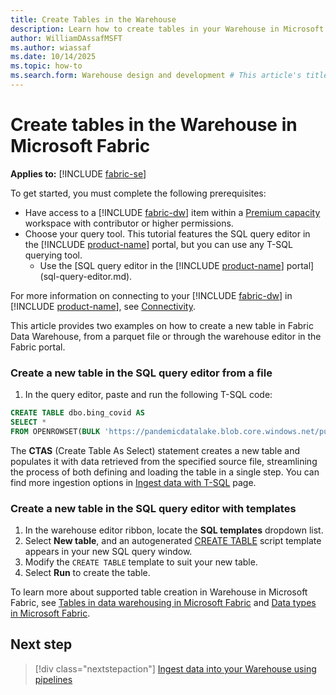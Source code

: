```yaml
---
title: Create Tables in the Warehouse
description: Learn how to create tables in your Warehouse in Microsoft Fabric.
author: WilliamDAssafMSFT
ms.author: wiassaf
ms.date: 10/14/2025
ms.topic: how-to
ms.search.form: Warehouse design and development # This article's title should not change. If so, contact engineering.
---
```

# Create tables in the Warehouse in Microsoft Fabric

**Applies to:** [!INCLUDE [fabric-se](includes/applies-to-version/fabric-dw.md)]

To get started, you must complete the following prerequisites:

- Have access to a [!INCLUDE [fabric-dw](includes/fabric-dw.md)] item within a [Premium capacity](/power-bi/enterprise/service-premium-what-is) workspace with contributor or higher permissions.
- Choose your query tool. This tutorial features the SQL query editor in the [!INCLUDE [product-name](../includes/product-name.md)] portal, but you can use any T-SQL querying tool.
    - Use the [SQL query editor in the [!INCLUDE [product-name](../includes/product-name.md)] portal](sql-query-editor.md).

For more information on connecting to your [!INCLUDE [fabric-dw](includes/fabric-dw.md)] in [!INCLUDE [product-name](../includes/product-name.md)], see [Connectivity](connectivity.md). 

This article provides two examples on how to create a new table in Fabric Data Warehouse, from a parquet file or through the warehouse editor in the Fabric portal.

### Create a new table in the SQL query editor from a file

1. In the query editor, paste and run the following T-SQL code:

```sql
CREATE TABLE dbo.bing_covid AS
SELECT *
FROM OPENROWSET(BULK 'https://pandemicdatalake.blob.core.windows.net/public/curated/covid-19/bing_covid-19_data/latest/bing_covid-19_data.parquet')
```

The **CTAS** (Create Table As Select) statement creates a new table and populates it with data retrieved from the specified source file, streamlining the process of both defining and loading the table in a single step. You can find more ingestion options in [Ingest data with T-SQL](ingest-data-tsql.md) page.

### Create a new table in the SQL query editor with templates

1. In the warehouse editor ribbon, locate the **SQL templates** dropdown list. 
1. Select **New table**, and an autogenerated [CREATE TABLE](/sql/t-sql/statements/create-table-azure-sql-data-warehouse?view=fabric&preserve-view=true) script template appears in your new SQL query window.
1. Modify the `CREATE TABLE` template to suit your new table.
1. Select **Run** to create the table.

To learn more about supported table creation in Warehouse in Microsoft Fabric, see [Tables in data warehousing in Microsoft Fabric](tables.md) and [Data types in Microsoft Fabric](data-types.md).

## Next step

> [!div class="nextstepaction"]
> [Ingest data into your Warehouse using pipelines](ingest-data-pipelines.md)
